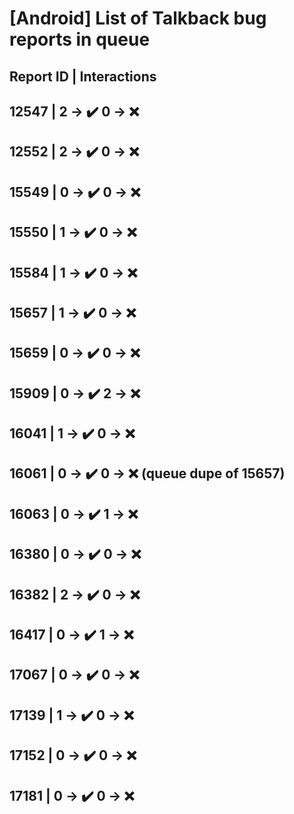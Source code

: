 # [Android] List of Talkback bug reports in queue

## Report ID | Interactions

12547 | 2 -> ✔️ 0 -> ❌
---
12552 | 2 -> ✔️ 0 -> ❌
---
15549 | 0 -> ✔️ 0 -> ❌
---
15550 | 1 -> ✔️ 0 -> ❌
---
15584 | 1 -> ✔️ 0 -> ❌
---
15657 | 1 -> ✔️ 0 -> ❌
---
15659 | 0 -> ✔️ 0 -> ❌
---
15909 | 0 -> ✔️ 2 -> ❌
---
16041 | 1 -> ✔️ 0 -> ❌
---
16061 | 0 -> ✔️ 0 -> ❌ (queue dupe of 15657)
---
16063 | 0 -> ✔️ 1 -> ❌
---
16380 | 0 -> ✔️ 0 -> ❌
---
16382 | 2 -> ✔️ 0 -> ❌
---
16417 | 0 -> ✔️ 1 -> ❌
---
17067 | 0 -> ✔️ 0 -> ❌
---
17139 | 1 -> ✔️ 0 -> ❌
---
17152 | 0 -> ✔️ 0 -> ❌
---
17181 | 0 -> ✔️ 0 -> ❌
---
